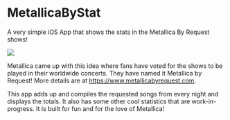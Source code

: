# MetallicaByStat
A very simple iOS App that shows the stats in the Metallica By Request shows!

![](https://media.giphy.com/media/1NXGr1QXJJ10pPYv2L/giphy.gif)

Metallica came up with this idea where fans have voted for the shows to be played in their worldwide concerts. They have named it Metallica by Request! More details are at https://www.metallicabyrequest.com.

This app adds up and compiles the requested songs from every night and displays the totals. It also has some other cool statistics that are work-in-progress. It is built for fun and for the love of Metallica!

